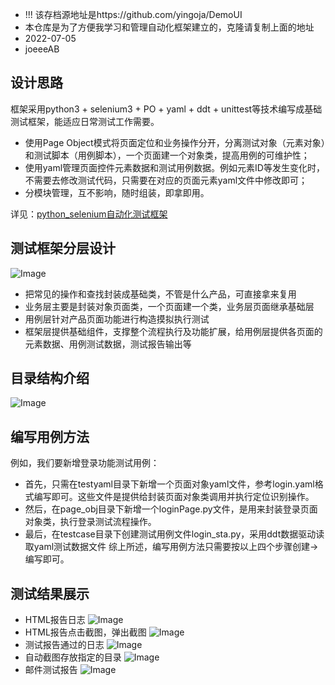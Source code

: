 * !!! 该存档源地址是https://github.com/yingoja/DemoUI
* 本仓库是为了方便我学习和管理自动化框架建立的，克隆请复制上面的地址
* 2022-07-05 
* joeeeAB


## 设计思路
框架采用python3 + selenium3 + PO + yaml + ddt + unittest等技术编写成基础测试框架，能适应日常测试工作需要。
* 使用Page Object模式将页面定位和业务操作分开，分离测试对象（元素对象）和测试脚本（用例脚本），一个页面建一个对象类，提高用例的可维护性；
* 使用yaml管理页面控件元素数据和测试用例数据。例如元素ID等发生变化时，不需要去修改测试代码，只需要在对应的页面元素yaml文件中修改即可；
* 分模块管理，互不影响，随时组装，即拿即用。

详见：[python_selenium自动化测试框架](https://www.cnblogs.com/yinjia/p/9503407.html)
## 测试框架分层设计
![Image](https://github.com/yingoja/DemoUI/blob/master/share/screeshots/frame.JPG)
* 把常见的操作和查找封装成基础类，不管是什么产品，可直接拿来复用
* 业务层主要是封装对象页面类，一个页面建一个类，业务层页面继承基础层
* 用例层针对产品页面功能进行构造摸拟执行测试
* 框架层提供基础组件，支撑整个流程执行及功能扩展，给用例层提供各页面的元素数据、用例测试数据，测试报告输出等
## 目录结构介绍
![Image](https://github.com/yingoja/DemoUI/blob/master/share/screeshots/2.JPG)
## 编写用例方法
例如，我们要新增登录功能测试用例：
* 首先，只需在testyaml目录下新增一个页面对象yaml文件，参考login.yaml格式编写即可。这些文件是提供给封装页面对象类调用并执行定位识别操作。
* 然后，在page_obj目录下新增一个loginPage.py文件，是用来封装登录页面对象类，执行登录测试流程操作。
* 最后，在testcase目录下创建测试用例文件login_sta.py，采用ddt数据驱动读取yaml测试数据文件
综上所述，编写用例方法只需要按以上四个步骤创建->编写即可。
## 测试结果展示
* HTML报告日志
![Image](https://github.com/yingoja/DemoUI/blob/master/share/screeshots/html1.JPG)
* HTML报告点击截图，弹出截图
![Image](https://github.com/yingoja/DemoUI/blob/master/share/screeshots/html2.JPG)
* 测试报告通过的日志
![Image](https://github.com/yingoja/DemoUI/blob/master/share/screeshots/html3.JPG)
* 自动截图存放指定的目录
![Image](https://github.com/yingoja/DemoUI/blob/master/share/screeshots/jietu.JPG)
* 邮件测试报告
![Image](https://github.com/yingoja/DemoUI/blob/master/share/screeshots/mail.JPG)
